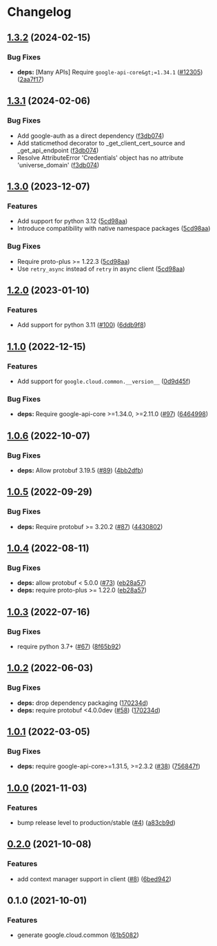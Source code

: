 # Changelog

## [1.3.2](https://github.com/googleapis/google-cloud-python/compare/google-cloud-common-v1.3.1...google-cloud-common-v1.3.2) (2024-02-15)


### Bug Fixes

* **deps:** [Many APIs] Require `google-api-core&gt;=1.34.1` ([#12305](https://github.com/googleapis/google-cloud-python/issues/12305)) ([2aa7f17](https://github.com/googleapis/google-cloud-python/commit/2aa7f17a5fd4f2249260225db91fb0414d06eaa7))

## [1.3.1](https://github.com/googleapis/google-cloud-python/compare/google-cloud-common-v1.3.0...google-cloud-common-v1.3.1) (2024-02-06)


### Bug Fixes

* Add google-auth as a direct dependency ([f3db074](https://github.com/googleapis/google-cloud-python/commit/f3db074e7bbf505d5989e4c353461ab6bef4905c))
* Add staticmethod decorator to _get_client_cert_source and _get_api_endpoint ([f3db074](https://github.com/googleapis/google-cloud-python/commit/f3db074e7bbf505d5989e4c353461ab6bef4905c))
* Resolve AttributeError 'Credentials' object has no attribute 'universe_domain' ([f3db074](https://github.com/googleapis/google-cloud-python/commit/f3db074e7bbf505d5989e4c353461ab6bef4905c))

## [1.3.0](https://github.com/googleapis/google-cloud-python/compare/google-cloud-common-v1.2.0...google-cloud-common-v1.3.0) (2023-12-07)


### Features

* Add support for python 3.12 ([5cd98aa](https://github.com/googleapis/google-cloud-python/commit/5cd98aa0e8ead2eef82ecdcef4141b33a7da2b5a))
* Introduce compatibility with native namespace packages ([5cd98aa](https://github.com/googleapis/google-cloud-python/commit/5cd98aa0e8ead2eef82ecdcef4141b33a7da2b5a))


### Bug Fixes

* Require proto-plus &gt;= 1.22.3 ([5cd98aa](https://github.com/googleapis/google-cloud-python/commit/5cd98aa0e8ead2eef82ecdcef4141b33a7da2b5a))
* Use `retry_async` instead of `retry` in async client ([5cd98aa](https://github.com/googleapis/google-cloud-python/commit/5cd98aa0e8ead2eef82ecdcef4141b33a7da2b5a))

## [1.2.0](https://github.com/googleapis/python-cloud-common/compare/v1.1.0...v1.2.0) (2023-01-10)


### Features

* Add support for python 3.11 ([#100](https://github.com/googleapis/python-cloud-common/issues/100)) ([6ddb9f8](https://github.com/googleapis/python-cloud-common/commit/6ddb9f89dbebda57e491a0dcefdff22c0497cca3))

## [1.1.0](https://github.com/googleapis/python-cloud-common/compare/v1.0.6...v1.1.0) (2022-12-15)


### Features

* Add support for `google.cloud.common.__version__` ([0d9d45f](https://github.com/googleapis/python-cloud-common/commit/0d9d45f96fa52e70d16ef9488b3548e5e7f8bb05))


### Bug Fixes

* **deps:** Require google-api-core &gt;=1.34.0, >=2.11.0 ([#97](https://github.com/googleapis/python-cloud-common/issues/97)) ([6464998](https://github.com/googleapis/python-cloud-common/commit/6464998254db8e37b866211700e168b6cd382766))

## [1.0.6](https://github.com/googleapis/python-cloud-common/compare/v1.0.5...v1.0.6) (2022-10-07)


### Bug Fixes

* **deps:** Allow protobuf 3.19.5 ([#89](https://github.com/googleapis/python-cloud-common/issues/89)) ([4bb2dfb](https://github.com/googleapis/python-cloud-common/commit/4bb2dfbc93efaf63a771b996d1fb2dd648571089))

## [1.0.5](https://github.com/googleapis/python-cloud-common/compare/v1.0.4...v1.0.5) (2022-09-29)


### Bug Fixes

* **deps:** Require protobuf >= 3.20.2 ([#87](https://github.com/googleapis/python-cloud-common/issues/87)) ([4430802](https://github.com/googleapis/python-cloud-common/commit/44308020a0db1c0cc4853c827426de7ee4c2ee4f))

## [1.0.4](https://github.com/googleapis/python-cloud-common/compare/v1.0.3...v1.0.4) (2022-08-11)


### Bug Fixes

* **deps:** allow protobuf < 5.0.0 ([#73](https://github.com/googleapis/python-cloud-common/issues/73)) ([eb28a57](https://github.com/googleapis/python-cloud-common/commit/eb28a5768eaeae2aeeb8c295f146065981a1ebf4))
* **deps:** require proto-plus >= 1.22.0 ([eb28a57](https://github.com/googleapis/python-cloud-common/commit/eb28a5768eaeae2aeeb8c295f146065981a1ebf4))

## [1.0.3](https://github.com/googleapis/python-cloud-common/compare/v1.0.2...v1.0.3) (2022-07-16)


### Bug Fixes

* require python 3.7+ ([#67](https://github.com/googleapis/python-cloud-common/issues/67)) ([8f65b92](https://github.com/googleapis/python-cloud-common/commit/8f65b92e81f7c3e3341a6ccdadbb10cdeecdd872))

## [1.0.2](https://github.com/googleapis/python-cloud-common/compare/v1.0.1...v1.0.2) (2022-06-03)


### Bug Fixes

* **deps:** drop dependency packaging ([170234d](https://github.com/googleapis/python-cloud-common/commit/170234db68e087ecbcd5ff22176635e397c11f9a))
* **deps:** require protobuf <4.0.0dev ([#58](https://github.com/googleapis/python-cloud-common/issues/58)) ([170234d](https://github.com/googleapis/python-cloud-common/commit/170234db68e087ecbcd5ff22176635e397c11f9a))

## [1.0.1](https://github.com/googleapis/python-cloud-common/compare/v1.0.0...v1.0.1) (2022-03-05)


### Bug Fixes

* **deps:** require google-api-core>=1.31.5, >=2.3.2 ([#38](https://github.com/googleapis/python-cloud-common/issues/38)) ([756847f](https://github.com/googleapis/python-cloud-common/commit/756847fc408db91a42738f2253a96f9132f886e8))

## [1.0.0](https://www.github.com/googleapis/python-cloud-common/compare/v0.2.0...v1.0.0) (2021-11-03)


### Features

* bump release level to production/stable ([#4](https://www.github.com/googleapis/python-cloud-common/issues/4)) ([a83cb9d](https://www.github.com/googleapis/python-cloud-common/commit/a83cb9df15dbe381a7180abe26eea30e8ec3a281))

## [0.2.0](https://www.github.com/googleapis/python-cloud-common/compare/v0.1.0...v0.2.0) (2021-10-08)


### Features

* add context manager support in client ([#8](https://www.github.com/googleapis/python-cloud-common/issues/8)) ([6bed942](https://www.github.com/googleapis/python-cloud-common/commit/6bed942cce256f2ae0624c09563b8833263cc46d))

## 0.1.0 (2021-10-01)


### Features

* generate google.cloud.common ([61b5082](https://www.github.com/googleapis/python-cloud-common/commit/61b5082fcb5a48cc1006e01102f35ec9730e0f14))
